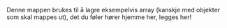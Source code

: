 Denne mappen brukes til å lagre eksempelvis array (kanskje med objekter som skal mappes ut), det du føler hører hjemme her, legges her!